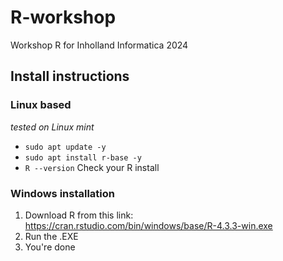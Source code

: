 # R-workshop
Workshop R for Inholland Informatica 2024

## Install instructions

### Linux based
*tested on Linux mint*
* `sudo apt update -y`
* `sudo apt install r-base -y`
* `R --version` Check your R install

### Windows installation
1. Download R from this link: https://cran.rstudio.com/bin/windows/base/R-4.3.3-win.exe
2. Run the .EXE
3. You're done
